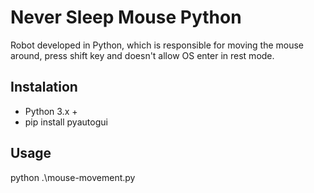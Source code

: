 # Never Sleep Mouse Python #
Robot developed in Python, which is responsible for moving the mouse around, press shift key and doesn't allow OS enter in rest mode.

## Instalation ##

- Python 3.x + 
- pip install pyautogui

## Usage ##
python .\mouse-movement.py